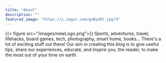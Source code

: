 ```yaml
---
title: "About"
description: ""
featured_image: "https://i.imgur.com/gxByVDt.jpg?3"
---
```


{{< figure src="/images/newLogo.png">}}
Sports, adventures, travel, lifehacks, board games, tech, photography, smart home, books... There's a lot of exciting stuff out there! Our aim in creating this blog is to give useful tips, share our experiences, educate, and inspire you, the reader, to make the most out of your time on earth.
